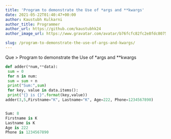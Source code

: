 ```yaml
---
title: 'Program to demonstrate the Use of *args and **kwargs'
date: 2021-05-22T01:40:47+00:00
author: Kaustubh Kulkarni
author_title: Programmer
author_url: https://github.com/kaustubhk24
author_image_url: https://www.gravatar.com/avatar/b76fcfc82fc2e8fdc8075636f1735f61?s=200

slug: /program-to-demonstrate-the-use-of-args-and-kwargs/
---
```

Que > Program to demonstrate the Use of \*args and \**kwargs

```python title="file.py"
def adder(*num,**data):
 sum = 0
 for n in num:
 sum = sum + n
 print("Sum:",sum)
 for key, value in data.items():
 print("{} is {}".format(key,value))
adder(3,5,Firstname="K", Lastname="K", Age=222, Phone=1234567890)
```

```python title="Output"

Sum: 8
Firstname is K
Lastname is K
Age is 222
Phone is 1234567890
```